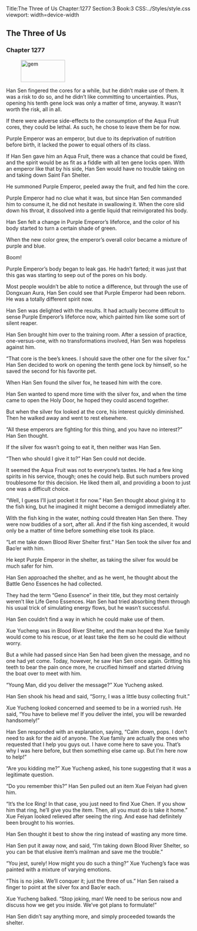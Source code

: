 Title:The Three of Us 
Chapter:1277 
Section:3 
Book:3 
CSS:../Styles/style.css 
viewport: width=device-width
  
## The Three of Us
### Chapter 1277
  
<figure>
	<img src="../Images/gem.gif" alt="gem" id="gem" width="120" height="60" />
</figure>
  

  
Han Sen fingered the cores for a while, but he didn’t make use of them. It was a risk to do so, and he didn’t like committing to uncertainties. Plus, opening his tenth gene lock was only a matter of time, anyway. It wasn’t worth the risk, all in all.

If there were adverse side-effects to the consumption of the Aqua Fruit cores, they could be lethal. As such, he chose to leave them be for now.

Purple Emperor was an emperor, but due to its deprivation of nutrition before birth, it lacked the power to equal others of its class.

If Han Sen gave him an Aqua Fruit, there was a chance that could be fixed, and the spirit would be as fit as a fiddle with all ten gene locks open. With an emperor like that by his side, Han Sen would have no trouble taking on and taking down Saint Fan Shelter.

He summoned Purple Emperor, peeled away the fruit, and fed him the core.

Purple Emperor had no clue what it was, but since Han Sen commanded him to consume it, he did not hesitate in swallowing it. When the core slid down his throat, it dissolved into a gentle liquid that reinvigorated his body.

Han Sen felt a change in Purple Emperor’s lifeforce, and the color of his body started to turn a certain shade of green.

When the new color grew, the emperor’s overall color became a mixture of purple and blue.

Boom!

Purple Emperor’s body began to leak gas. He hadn’t farted; it was just that this gas was starting to seep out of the pores on his body.

Most people wouldn’t be able to notice a difference, but through the use of Dongxuan Aura, Han Sen could see that Purple Emperor had been reborn. He was a totally different spirit now.

Han Sen was delighted with the results. It had actually become difficult to sense Purple Emperor’s lifeforce now, which painted him like some sort of silent reaper.

Han Sen brought him over to the training room. After a session of practice, one-versus-one, with no transformations involved, Han Sen was hopeless against him.

“That core is the bee’s knees. I should save the other one for the silver fox.” Han Sen decided to work on opening the tenth gene lock by himself, so he saved the second for his favorite pet.

When Han Sen found the silver fox, he teased him with the core.

Han Sen wanted to spend more time with the silver fox, and when the time came to open the Holy Door, he hoped they could ascend together.

But when the silver fox looked at the core, his interest quickly diminished. Then he walked away and went to rest elsewhere.

“All these emperors are fighting for this thing, and you have no interest?” Han Sen thought.

If the silver fox wasn’t going to eat it, then neither was Han Sen.

“Then who should I give it to?” Han Sen could not decide.

It seemed the Aqua Fruit was not to everyone’s tastes. He had a few king spirits in his service, though; ones he could help. But such numbers proved troublesome for this decision. He liked them all, and providing a boon to just one was a difficult choice.

“Well, I guess I’ll just pocket it for now.” Han Sen thought about giving it to the fish king, but he imagined it might become a demigod immediately after.

With the fish king in the water, nothing could threaten Han Sen there. They were now buddies of a sort, after all. And if the fish king ascended, it would only be a matter of time before something else took its place.

“Let me take down Blood River Shelter first.” Han Sen took the silver fox and Bao’er with him.

He kept Purple Emperor in the shelter, as taking the silver fox would be much safer for him.

Han Sen approached the shelter, and as he went, he thought about the Battle Geno Essences he had collected.

They had the term “Geno Essence” in their title, but they most certainly weren’t like Life Geno Essences. Han Sen had tried absorbing them through his usual trick of simulating energy flows, but he wasn’t successful.

Han Sen couldn’t find a way in which he could make use of them.

Xue Yucheng was in Blood River Shelter, and the man hoped the Xue family would come to his rescue, or at least take the item so he could die without worry.

But a while had passed since Han Sen had been given the message, and no one had yet come. Today, however, he saw Han Sen once again. Gritting his teeth to bear the pain once more, he crucified himself and started driving the boat over to meet with him.

“Young Man, did you deliver the message?” Xue Yucheng asked.

Han Sen shook his head and said, “Sorry, I was a little busy collecting fruit.”

Xue Yucheng looked concerned and seemed to be in a worried rush. He said, “You have to believe me! If you deliver the intel, you will be rewarded handsomely!”

Han Sen responded with an explanation, saying, “Calm down, pops. I don’t need to ask for the aid of anyone. The Xue family are actually the ones who requested that I help you guys out. I have come here to save you. That’s why I was here before, but then something else came up. But I’m here now to help!”

“Are you kidding me?” Xue Yucheng asked, his tone suggesting that it was a legitimate question.

“Do you remember this?” Han Sen pulled out an item Xue Feiyan had given him.

“It’s the Ice Ring! In that case, you just need to find Xue Chen. If you show him that ring, he’ll give you the item. Then, all you must do is take it home.” Xue Feiyan looked relieved after seeing the ring. And ease had definitely been brought to his worries.

Han Sen thought it best to show the ring instead of wasting any more time.

Han Sen put it away now, and said, “I’m taking down Blood River Shelter, so you can be that elusive item’s mailman and save me the trouble.”

“You jest, surely! How might you do such a thing?” Xue Yucheng’s face was painted with a mixture of varying emotions.

“This is no joke. We’ll conquer it; just the three of us.” Han Sen raised a finger to point at the silver fox and Bao’er each.

Xue Yucheng balked. “Stop joking, man! We need to be serious now and discuss how we get you inside. We’ve got plans to formulate!”

Han Sen didn’t say anything more, and simply proceeded towards the shelter.